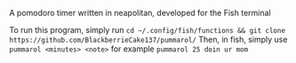 A pomodoro timer written in neapolitan, developed for the Fish terminal

To run this program, simply run
```cd ~/.config/fish/functions && git clone https://github.com/BlackberrieCake137/pummarol/```
Then, in fish, simply use
```pummarol <minutes> <note>```
for example
`pummarol 25 doin ur mom`
